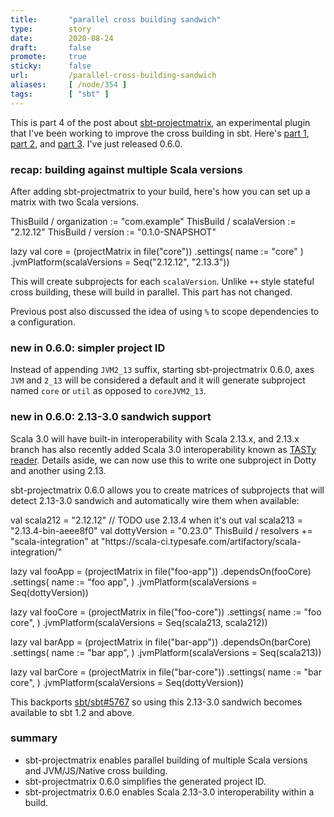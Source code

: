 ```yaml
---
title:       "parallel cross building sandwich"
type:        story
date:        2020-08-24
draft:       false
promote:     true
sticky:      false
url:         /parallel-cross-building-sandwich
aliases:     [ /node/354 ]
tags:        [ "sbt" ]
---
```


This is part 4 of the post about [sbt-projectmatrix](https://github.com/sbt/sbt-projectmatrix/), an experimental plugin that I've been working to improve the cross building in sbt. Here's [part 1](http://eed3si9n.com/parallel-cross-building-using-sbt-projectmatrix), [part 2](http://eed3si9n.com/parallel-cross-building-with-virtualaxis), and [part 3](http://eed3si9n.com/parallel-cross-building-part3). I've just released 0.6.0.

### recap: building against multiple Scala versions

After adding sbt-projectmatrix to your build, here's how you can set up a matrix with two Scala versions.

<scala>
ThisBuild / organization := "com.example"
ThisBuild / scalaVersion := "2.12.12"
ThisBuild / version      := "0.1.0-SNAPSHOT"

lazy val core = (projectMatrix in file("core"))
  .settings(
    name := "core"
  )
  .jvmPlatform(scalaVersions = Seq("2.12.12", "2.13.3"))
</scala>

This will create subprojects for each `scalaVersion`. Unlike `++` style stateful cross building, these will build in parallel. This part has not changed.

Previous post also discussed the idea of using `%` to scope dependencies to a configuration.

### new in 0.6.0: simpler project ID

Instead of appending `JVM2_13` suffix, starting sbt-projectmatrix 0.6.0, axes `JVM` and `2_13` will be considered a default and it will generate subproject named `core` or `util` as opposed to `coreJVM2_13`.

### new in 0.6.0: 2.13-3.0 sandwich support

Scala 3.0 will have built-in interoperability with Scala 2.13.x, and 2.13.x branch has also recently added Scala 3.0 interoperability known as [TASTy reader](https://github.com/scala/scala/pull/9109). Details aside, we can now use this to write one subproject in Dotty and another using 2.13.

sbt-projectmatrix 0.6.0 allows you to create matrices of subprojects that will detect 2.13-3.0 sandwich and automatically wire them when available:

<scala>
val scala212 = "2.12.12"
// TODO use 2.13.4 when it's out
val scala213 = "2.13.4-bin-aeee8f0"
val dottyVersion = "0.23.0"
ThisBuild / resolvers += "scala-integration" at "https://scala-ci.typesafe.com/artifactory/scala-integration/"


lazy val fooApp = (projectMatrix in file("foo-app"))
  .dependsOn(fooCore)
  .settings(
    name := "foo app",
  )
  .jvmPlatform(scalaVersions = Seq(dottyVersion))

lazy val fooCore = (projectMatrix in file("foo-core"))
  .settings(
    name := "foo core",
  )
  .jvmPlatform(scalaVersions = Seq(scala213, scala212))

lazy val barApp = (projectMatrix in file("bar-app"))
  .dependsOn(barCore)
  .settings(
    name := "bar app",
  )
  .jvmPlatform(scalaVersions = Seq(scala213))

lazy val barCore = (projectMatrix in file("bar-core"))
  .settings(
    name := "bar core",
  )
  .jvmPlatform(scalaVersions = Seq(dottyVersion))
</scala>

This backports [sbt/sbt#5767](https://github.com/sbt/sbt/pull/5767) so using this 2.13-3.0 sandwich becomes available to sbt 1.2 and above.

### summary

- sbt-projectmatrix enables parallel building of multiple Scala versions and JVM/JS/Native cross building.
- sbt-projectmatrix 0.6.0 simplifies the generated project ID.
- sbt-projectmatrix 0.6.0 enables Scala 2.13-3.0 interoperability within a build.
